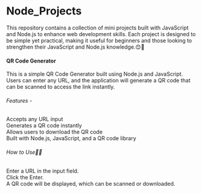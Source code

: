 # Node_Projects

This repository contains a collection of mini projects built with JavaScript and Node.js to enhance web development skills.
Each project is designed to be simple yet practical, making it useful for beginners and those looking to strengthen their JavaScript and Node.js knowledge.😊🙌
<h4>QR Code Generator</h4>
This is a simple QR Code Generator built using Node.js and JavaScript.<br> Users can enter any URL, and the application will generate a QR code that can be scanned to access the link instantly.
<h6>Features -</h6>
Accepts any URL input<br>
Generates a QR code instantly<br>
Allows users to download the QR code<br>
Built with Node.js, JavaScript, and a QR code library

<h6>How to Use🤷‍♀️</h6>
Enter a URL in the input field.<br>Click the Enter.<br>A QR code will be displayed, which can be scanned or downloaded.



